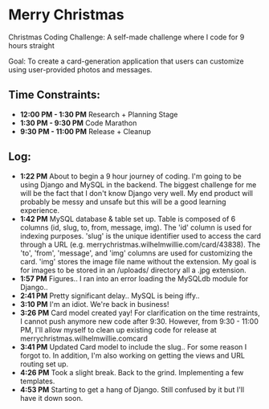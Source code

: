 # Merry Christmas

Christmas Coding Challenge: A self-made challenge where I code for 9 hours straight

Goal: To create a card-generation application that users can customize using user-provided photos and messages.

## Time Constraints:

* **12:00 PM - 1:30 PM** 
  Research + Planning Stage
* **1:30 PM - 9:30 PM** 
  Code Marathon
* **9:30 PM - 11:00 PM** 
  Release + Cleanup

## Log:
* **1:22 PM** About to begin a 9 hour journey of coding. I'm going to be using Django and MySQL in the backend. The biggest challenge for me will be the fact that I don't know Django very well. My end product will probably be messy and unsafe but this will be a good learning experience.
* **1:42 PM** MySQL database & table set up. Table is composed of 6 columns (id, slug, to, from, message, img). The 'id' column is used for indexing purposes. 'slug' is the unique identifier used to access the card through a URL (e.g. merrychristmas.wilhelmwillie.com/card/43838). The 'to', 'from', 'message', and 'img' columns are used for customizing the card. 'img' stores the image file name without the extension. My goal is for images to be stored in an /uploads/ directory all a .jpg extension.
* **1:57 PM** Figures.. I ran into an error loading the MySQLdb module for Django..
* **2:41 PM** Pretty significant delay.. MySQL is being iffy..
* **3:10 PM** I'm an idiot. We're back in business!
* **3:26 PM** Card model created yay! For clarification on the time restraints, I cannot push anymore new code after 9:30. However, from 9:30 - 11:00 PM, I'll allow myself to clean up existing code for release at merrychristmas.wilhelmwillie.comcard
* **3:41 PM** Updated Card model to include the slug.. For some reason I forgot to. In addition, I'm also working on getting the views and URL routing set up.
* **4:26 PM** Took a slight break. Back to the grind. Implementing a few templates.
* **4:53 PM** Starting to get a hang of Django. Still confused by it but I'll have it down soon.